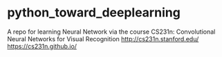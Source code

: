 # python_toward_deeplearning
A repo for learning Neural Network via the course  CS231n: Convolutional Neural Networks for Visual Recognition
http://cs231n.stanford.edu/
https://cs231n.github.io/


